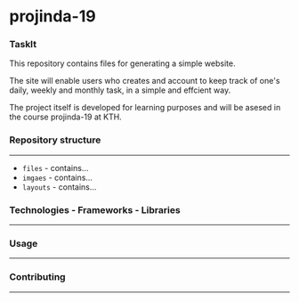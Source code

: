 # projinda-19

### TaskIt

This repository contains files for generating a simple website.

The site will enable users who creates and account to keep track of one's daily, weekly and monthly task, in a simple and effcient way.

The project itself is developed for learning purposes and will be asesed in the course projinda-19 at KTH.



### Repository structure
-------------------------------

 - `files` - contains...
 - `imgaes` - contains...
 -  `layouts` - contains...

### Technologies - Frameworks - Libraries
--------------------------------------------


### Usage
-------------------------------


### Contributing
-------------------------------
